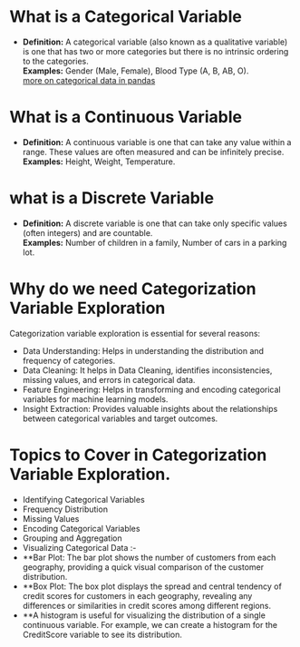 # What is a Categorical Variable
- **Definition:** A categorical variable (also known as a qualitative variable) is one that has two or more categories but there is no intrinsic ordering to the categories.\
 **Examples:** Gender (Male, Female), Blood Type (A, B, AB, O).\
[more on categorical data in pandas](https://pandas.pydata.org/docs/dev/user_guide/categorical.html)
# What is a Continuous Variable
- **Definition:** A continuous variable is one that can take any value within a range. These values are often measured and can be infinitely precise.\
**Examples:** Height, Weight, Temperature.

# what is a Discrete Variable
- **Definition:** A discrete variable is one that can take only specific values (often integers) and are countable.\
**Examples:** Number of children in a family, Number of cars in a parking lot.

# Why do we need Categorization Variable Exploration
Categorization variable exploration is essential for several reasons:

- Data Understanding: Helps in understanding the distribution and frequency of categories.
- Data Cleaning: It helps in Data Cleaning, identifies inconsistencies, missing values, and errors in categorical data.
- Feature Engineering: Helps in transforming and encoding categorical variables for machine learning models.
- Insight Extraction: Provides valuable insights about the relationships between categorical variables and target outcomes.

# Topics to Cover in Categorization Variable Exploration.
- Identifying Categorical Variables
-  Frequency Distribution
-  Missing Values
-  Encoding Categorical Variables
-  Grouping and Aggregation
-  Visualizing Categorical Data :-
 - **Bar Plot: The bar plot shows the number of customers from each geography, providing a quick visual comparison of the customer distribution.
 - **Box Plot: The box plot displays the spread and central tendency of credit scores for customers in each geography, revealing any differences or similarities in 
      credit scores among different regions.
 -  **A histogram is useful for visualizing the distribution of a single continuous variable. For example, we can create a histogram for the CreditScore variable 
       to see its distribution.
